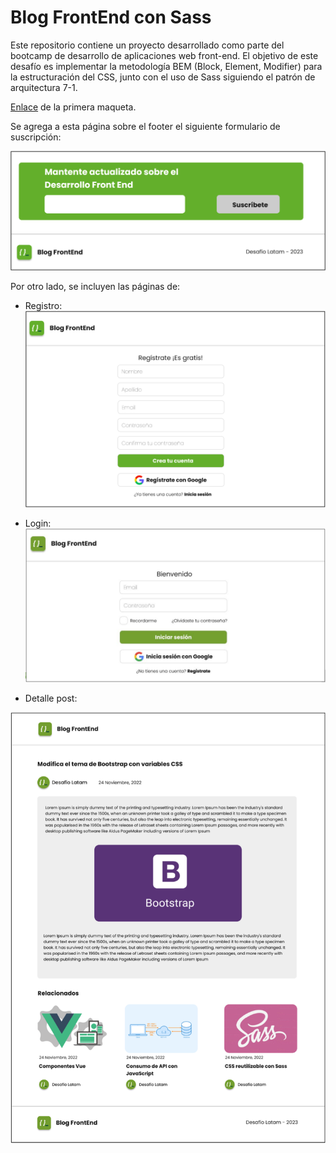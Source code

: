 # Blog FrontEnd con Sass

Este repositorio contiene un proyecto desarrollado como parte del bootcamp de desarrollo de aplicaciones web front-end. El objetivo de este desafío es implementar la metodología BEM (Block, Element, Modifier) para la estructuración del CSS, junto con el uso de Sass siguiendo el patrón de arquitectura 7-1.

 [Enlace](https://www.figma.com/design/adUnzFLoVoDlhv61kvJNjN/Blog-FrontEnd?node-id=1-2) de la primera maqueta.

 Se agrega a esta página sobre el footer el siguiente formulario de suscripción:

![Formulario de suscripción](./assets/img/md/suscripcion.png)

Por otro lado, se incluyen las páginas de:

- Registro:
![Formulario de registro](./assets/img/md/registro.png)

- Login:
![Formulario de acceso](./assets/img/md/login.png)

- Detalle post:

![Detalle del post principal](./assets/img/md/Detalle-post.png)